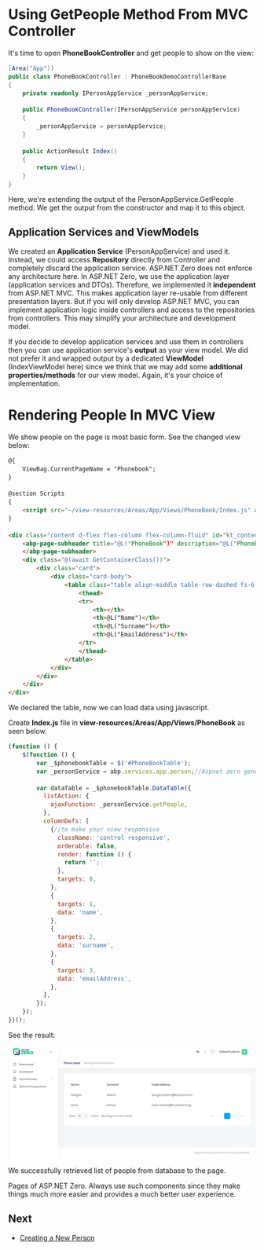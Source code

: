 # Using GetPeople Method From MVC Controller

It's time to open **PhoneBookController** and get people to show on the
view:

```csharp
[Area("App")]
public class PhoneBookController : PhoneBookDemoControllerBase
{
    private readonly IPersonAppService _personAppService;

    public PhoneBookController(IPersonAppService personAppService)
    {
        _personAppService = personAppService;
    }

    public ActionResult Index()
    {       
        return View();
    }
}
```


Here, we're extending the output of the PersonAppService.GetPeople method.
We get the output from the constructor and map it to this object.

## Application Services and ViewModels

We created an **Application Service** (PersonAppService) and used it. Instead, we could access **Repository**
directly from Controller and completely discard the application service.
ASP.NET Zero does not enforce any architecture here. In ASP.NET Zero, we
use the application layer (application services and DTOs). Therefore, we
implemented it **independent** from ASP.NET MVC. This makes application
layer re-usable from different presentation layers. But if you will only
develop ASP.NET MVC, you can implement application logic inside
controllers and access to the repositories from controllers. This may
simplify your architecture and development model.

If you decide to develop application services and use them in
controllers then you can use application service's **output** as your
view model. We did not prefer it and wrapped output by a dedicated
**ViewModel** (IndexViewModel here) since we think that we may add some
**additional properties/methods** for our view model. Again, it's your
choice of implementation.

# Rendering People In MVC View

We show people on the page is most basic form. See the changed view
below:

```html
@{
    ViewBag.CurrentPageName = "Phonebook";
}

@section Scripts
{
    <script src="~/view-resources/Areas/App/Views/PhoneBook/Index.js" asp-append-version="true"></script>
}

<div class="content d-flex flex-column flex-column-fluid" id="kt_content">
    <abp-page-subheader title="@L("PhoneBook")" description="@L("PhoneBookInfo")">
    </abp-page-subheader>
    <div class="@(await GetContainerClass())">
        <div class="card">
            <div class="card-body">
                <table class="table align-middle table-row-dashed fs-6 gy-5 dataTable no-footer" id="AllPeopleList">
                    <thead>
                    <tr>
                        <th></th>
                        <th>@L("Name")</th>
                        <th>@L("Surname")</th>
                        <th>@L("EmailAddress")</th>
                    </tr>
                    </thead>
                </table>
            </div>
        </div>
    </div>
</div>
```

We declared the table, now we can load data using javascript.

Create **Index.js** file in **view-resources/Areas/App/Views/PhoneBook** as seen below.

```javascript
(function () {
    $(function () {
        var _$phonebookTable = $('#PhoneBookTable');
        var _personService = abp.services.app.person;//Aspnet zero generates client side of your app service
        
        var dataTable = _$phonebookTable.DataTable({   
          listAction: {
            ajaxFunction: _personService.getPeople,
          },
          columnDefs: [
            {//to make your view responsive
              className: 'control responsive',
              orderable: false,
              render: function () {
                return '';
              },
              targets: 0,
            },     
            {
              targets: 1,
              data: 'name',
            },
            {
              targets: 2,
              data: 'surname',
            },
            {
              targets: 3,
              data: 'emailAddress',
            },
          ],
        });
    });
})();

```

See the result:

<img src="images/phonebook-people-view-4.png" alt="Phonebook peoples" class="img-thumbnail"/>

We successfully retrieved list of people from database to the page.

Pages of ASP.NET Zero. Always use such components since they make
things much more easier and provides a much better user experience.

## Next

- [Creating a New Person](Developing-Step-By-Step-Core-Creating-New-Person.md)
